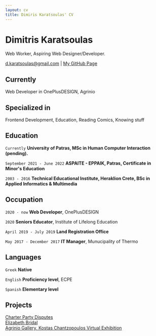```yaml
---
layout: cv
title: Dimiris Karatsoulas' CV
---
```

# Dimitris Karatsoulas
Web Worker, Aspiring Web Designer/Developer.

<div id="webaddress">
<a href="d.karatsoulas@gmail.com">d.karatsoulas@gmail.com</a>
| <a href="https://akimo13.github.io/">My GitHub Page</a>
</div>


## Currently

Web Developer in OnePlusDESIGN, Agrinio

## Specialized in

Frontend Development, Education, Reading Comics, Knowing stuff


## Education

`Currently`
__University of Patras, MSc in Human Computer Interaction (pending).__

`September 2021 - June 2022`
__ASPAITE - EPPAIK, Patras, Certificate in Minor's Education__

`2003 - 2016`
__Technical Educational Institute, Heraklion Crete, BSc in Applied Informatics & Multimedia__


## Occupation

`2020 - now`
__Web Developer__, OnePlusDESIGN

`2020`
__Seniors Educator__, Institute of Lifelong Education

`April 2019 - July 2019`
__Land Registration Office__

`May 2017 - December 2017`
__IT Manager__, Munucipality of Thermo

## Languages

`Greek`
__Native__

`English`
__Proficiency level__, ECPE

`Spanish`
__Elementary level__

## Projects

<a href="https://charterpartydisputes.com/">Charter Party Disputes</a><br>
<a href="https://elizabeth.gr/">Elizabeth Bridal</a><br>
<a href="https://www.oneplusdesign.com/pinakothiki/">Agrinio Gallery, Kostas Chantzopoulos Virtual Exhibition</a><br>



<!-- ### Footer

Last updated: May 2013 -->


